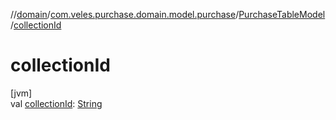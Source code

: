 //[domain](../../../index.md)/[com.veles.purchase.domain.model.purchase](../index.md)/[PurchaseTableModel](index.md)/[collectionId](collection-id.md)

# collectionId

[jvm]\
val [collectionId](collection-id.md): [String](https://kotlinlang.org/api/latest/jvm/stdlib/kotlin/-string/index.html)
